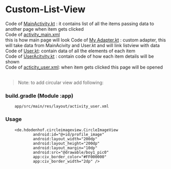 # Custom-List-View

Code of [MainActivity.kt](app/src/main/java/com/example/listviewprojtwo/MainActivity.kt) : it  contains list of all the items passing data to another page when item gets clicked <br>
Code of [activity_main.xml](app/src/main/res/layout/activity_main.xml) <br> this is how main page will look
Code of [My Adapter.kt](app/src/main/java/com/example/listviewprojtwo/MyAdapter.kt) : custom adapter, this will take data from MainAcivity and User.kt and will link listview with data <br>
Code of [User.kt](app/src/main/java/com/example/listviewprojtwo/User.kt): contain data of all the elements of each item <br>
Code of [UserAcitvity.kt](app/src/main/java/com/example/listviewprojtwo/UserActivity.kt) : contain code of how each item details will be shown <br>
Code of [acticity_user.xml](app/src/main/res/layout/activity_user.xml): when item gets clicked this page will be opened <br>
<br>
>Note: to add circular view add following:
### build.gradle (Module :app)
```
    app/src/main/res/layout/activity_user.xml
```

### Usage
```
    <de.hdodenhof.circleimageview.CircleImageView
            android:id="@+id/profile_image"
            android:layout_width="200dp"
            android:layout_height="200dp"
            android:layout_margin="10dp"
            android:src="@drawable/boy1_pic0"
            app:civ_border_color="#FF000000"
            app:civ_border_width="2dp" />
```
